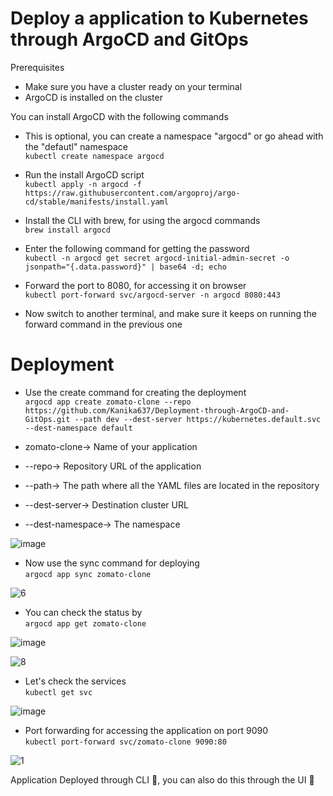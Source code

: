 # Deploy a application to Kubernetes through ArgoCD and GitOps

Prerequisites
- Make sure you have a cluster ready on your terminal
- ArgoCD is installed on the cluster

You can install ArgoCD with the following commands

- This is optional, you can create a namespace "argocd" or go ahead with the "defautl" namespace<br>
`kubectl create namespace argocd`

- Run the install ArgoCD script <br>
`kubectl apply -n argocd -f https://raw.githubusercontent.com/argoproj/argo-cd/stable/manifests/install.yaml`

- Install the CLI with brew, for using the argocd commands <br>
`brew install argocd`

- Enter the following command for getting the password <br>
`kubectl -n argocd get secret argocd-initial-admin-secret -o jsonpath="{.data.password}" | base64 -d; echo`

- Forward the port to 8080, for accessing it on browser <br>
`kubectl port-forward svc/argocd-server -n argocd 8080:443`

- Now switch to another terminal, and make sure it keeps on running the forward command in the previous one

# Deployment

- Use the create command for creating the deployment <br>
`argocd app create zomato-clone --repo https://github.com/Kanika637/Deployment-through-ArgoCD-and-GitOps.git --path dev --dest-server https://kubernetes.default.svc --dest-namespace default` 

- zomato-clone-> Name of your application <br>
- --repo-> Repository URL of the application <br>
- --path-> The path where all the YAML files are located in the repository <br>
- --dest-server-> Destination cluster URL <br>
- --dest-namespace-> The namespace <br>

![image](https://user-images.githubusercontent.com/84350895/218014312-01eebe34-86d7-42fc-b671-a778af6080a7.png)


- Now use the sync command for deploying <br>
`argocd app sync zomato-clone`

![6](https://user-images.githubusercontent.com/84350895/218020315-f4c9c2c9-7b99-4aed-aa58-c9c966febe92.png)


- You can check the status by <br>
`argocd app get zomato-clone` 

![image](https://user-images.githubusercontent.com/84350895/218013110-83400e16-daa0-4516-90d6-d88b3906a070.png) <br>

![8](https://user-images.githubusercontent.com/84350895/218019906-4cfaec28-59c7-457a-aeec-11b5efb9679b.png)


- Let's check the services <br>
`kubectl get svc` 

![image](https://user-images.githubusercontent.com/84350895/218014513-74a7d6e9-aadc-4d24-bd2e-539874ad52cf.png)


- Port forwarding for accessing the application on port 9090 <br>
`kubectl port-forward svc/zomato-clone 9090:80` 

![1](https://user-images.githubusercontent.com/84350895/218020127-d78dff37-b3f2-4648-b4f7-7d6f13b6e43d.png)
 <br>

Application Deployed through CLI 🎉, you can also do this through the UI 🚀








